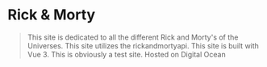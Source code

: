# Rick & Morty
> This site is dedicated to all the different Rick and Morty's of the Universes.
> This site utilizes the rickandmortyapi.
> This site is built with Vue 3.
> This is obviously a test site.
> Hosted on Digital Ocean



